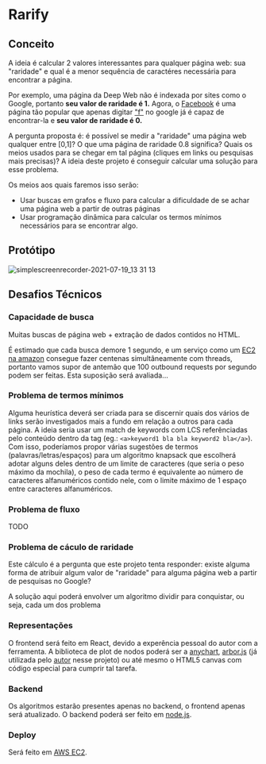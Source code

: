 # Rarify

## Conceito

A ideia é calcular 2 valores interessantes para qualquer página web: sua "raridade" e qual é a menor sequência de caractéres necessária para encontrar a página.

Por exemplo, uma página da Deep Web não é indexada por sites como o Google, portanto **seu valor de raridade é 1.**
Agora, o [Facebook](https://www.facebook.com/) é uma página tão popular que apenas digitar ["f"](https://www.google.com/search?q=f&oq=f&aqs=chrome..69i57j69i59j69i60l6.2576j0j4&sourceid=chrome&ie=UTF-8) no google já é capaz de encontrar-la e **seu valor de raridade é 0.**

A pergunta proposta é: é possível se medir a "raridade" uma página web qualquer entre [0,1]? O que uma página de raridade 0.8 significa? Quais os meios usados para se chegar em tal página (cliques em links ou pesquisas mais precisas)? A ideia deste projeto é conseguir calcular uma solução para esse problema.

Os meios aos quais faremos isso serão:
- Usar buscas em grafos e fluxo para calcular a dificuldade de se achar uma página web a partir de outras páginas
- Usar programação dinâmica para calcular os termos mínimos necessários para se encontrar algo.

## Protótipo

![simplescreenrecorder-2021-07-19_13 31 13](https://user-images.githubusercontent.com/45462822/126213969-e6f1a8f4-242e-4d8e-8c2a-0b940cbeffc7.gif)



## Desafios Técnicos

### Capacidade de busca

Muitas buscas de página web + extração de dados contidos no HTML. 

É estimado que cada busca demore 1 segundo, e um serviço como um [EC2 na amazon](https://aws.amazon.com/ec2/) consegue fazer centenas simultâneamente com threads, portanto vamos supor de antemão que 100 outbound requests por segundo podem ser feitas. Esta suposição será avaliada...

### Problema de termos mínimos

Alguma heurística deverá ser criada para se discernir quais dos vários de links serão investigados mais a fundo em relação a outros para cada página. A ideia seria usar um match de keywords com LCS referênciadas pelo conteúdo dentro da tag (eg.: `<a>keyword1 bla bla keyword2 bla</a>`). Com isso, poderíamos propor várias sugestões de termos (palavras/letras/espaços) para um algoritmo knapsack que escolherá adotar alguns deles dentro de um limite de caracteres (que seria o peso máximo da mochila), o peso de cada termo é equivalente ao número de caracteres alfanuméricos contido nele, com o limite máximo de 1 espaço entre caracteres alfanuméricos.

### Problema de fluxo

TODO

### Problema de cáculo de raridade

Este cálculo é a pergunta que este projeto tenta responder: existe alguma forma de atribuir algum valor de "raridade" para alguma página web a partir de pesquisas no Google?

A solução aqui poderá envolver um algoritmo dividir para conquistar, ou seja, cada um dos problema

### Representações

O frontend será feito em React, devido a experência pessoal do autor com a ferramenta. A biblioteca de plot de nodos poderá ser a [anychart](https://www.anychart.com/blog/2020/07/22/network-graph-javascript/), [arbor.js](http://arborjs.org/) (já utilizada pelo [autor](https://github.com/RenatoBrittoAraujo/The-Tree-of-Knowledge-) nesse projeto) ou até mesmo o HTML5 canvas com código especial para cumprir tal tarefa.

### Backend

Os algoritmos estarão presentes apenas no backend, o frontend apenas será atualizado. O backend poderá ser feito em [node.js](https://nodejs.org/en/).

### Deploy

Será feito em [AWS EC2](https://aws.amazon.com/ec2/).

